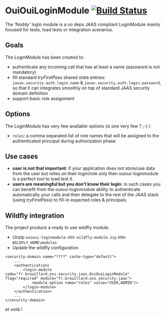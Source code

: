 # OuiOuiLoginModule [![Build Status](https://travis-ci.org/McFoggy/ouioui-loginmodule.svg?branch=master)](https://travis-ci.org/McFoggy/ouioui-loginmodule)

The 'Noddy' login module is a no deps JAAS compliant LoginModule mainly focused for tests, load tests or integration scenarios.

## Goals

The LoginModule has been created to:

- authenticate any incoming call that has at least a name (password is not mandatory)
- fill standard _tryFirstPass_ shared state entries: `javax.security.auth.login.name` & `javax.security.auth.login.password`, so that it can integrates smoothly on top of standard JAAS security domain definition
- support basic role assignment

## Options

The LoginModule has very few available options (is one very few ? ;-) )

- `roles`: a comma separated list of role names that will be assigned to the authenticated principal during authorization phase

## Use cases

- __user is not that important__: if your application does not store/use data from the user but relies on their login/role only then ouioui-loginmodule is a perfect tool to load test it. 
- __users are meaningful but you don't know their login__: in such cases you can benefit from the ouioui-loginmodule ability to authenticate automatically your calls and then delegate to the rest of the JAAS stack (using _tryFirstPass_) to fill-in expected roles & principals.

## Wildfly integration

The project produce a ready to use wildfly module.

- Unzip `ouioui-loginmodule-XXX-wildfly-module.zip` into `WILDFLY_HOME\modules`
- Update the wildfly configuration

```
<security-domain name="????" cache-type="default">
	...
    <authentication>
        <login-module code="fr.brouillard.oss.security.jaas.OuiOuiLoginModule" flag="required" module="fr.brouillard.oss.security.jaas">
            <module-option name="roles" value="USER,ADMIN"/>
        </login-module>
    </authentication>
    ...
</security-domain>
```

et voilà !
